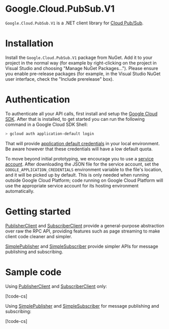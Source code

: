# Google.Cloud.PubSub.V1

`Google.Cloud.PubSub.V1` is a .NET client library for [Cloud
Pub/Sub](https://cloud.google.com/pubsub/).

# Installation

Install the `Google.Cloud.PubSub.V1` package from NuGet. Add it to
your project in the normal way (for example by right-clicking on the
project in Visual Studio and choosing "Manage NuGet Packages...").
Please ensure you enable pre-release packages (for example, in the
Visual Studio NuGet user interface, check the "Include prerelease"
box).

# Authentication

To authenticate all your API calls, first install and setup the
[Google Cloud SDK](https://cloud.google.com/sdk/). After that is
installed, to get started you can run the following command in a
Google Cloud SDK Shell:

```sh
> gcloud auth application-default login
```

That will provide [application default
credentials](https://developers.google.com/identity/protocols/application-default-credentials)
in your local environment. Be aware however that these credentials
will have a low default quota.

To move beyond initial prototyping, we encourage you to use a [service
account](https://cloud.google.com/compute/docs/access/service-accounts).
After downloading the JSON file for the service account, set the
`GOOGLE_APPLICATION_CREDENTIALS` environment variable to the file's
location, and it will be picked up by default. This is only needed
when running outside Google Cloud Platform; code running on Google
Cloud Platform will use the appropriate service account for its
hosting environment automatically.

# Getting started

[PublisherClient](obj/api/Google.Cloud.PubSub.V1.PublisherClient.yml) and
[SubscriberClient](obj/api/Google.Cloud.PubSub.V1.SubscriberClient.yml)
provide a general-purpose abstraction over raw the RPC API, providing
features such as page streaming to make client code cleaner and
simpler.

[SimplePublisher](obj/api/Google.Cloud.PubSub.V1.SimplePublisher.yml) and [SimpleSubscriber](obj/api/Google.Cloud.PubSub.V1.SimpleSubscriber.yml) provide simpler APIs for message publishing and subscribing.

# Sample code

Using [PublisherClient](obj/api/Google.Cloud.PubSub.V1.PublisherClient.yml) and
[SubscriberClient](obj/api/Google.Cloud.PubSub.V1.SubscriberClient.yml) only:

[!code-cs[](obj/snippets/Google.Cloud.PubSub.V1.SubscriberClient.txt#Overview)]

Using [SimplePublisher](obj/api/Google.Cloud.PubSub.V1.SimplePublisher.yml) and [SimpleSubscriber](obj/api/Google.Cloud.PubSub.V1.SimpleSubscriber.yml) for message publishing and subscribing:

[!code-cs[](obj/snippets/Google.Cloud.PubSub.V1.SubscriberClient.txt#SimpleOverview)]
